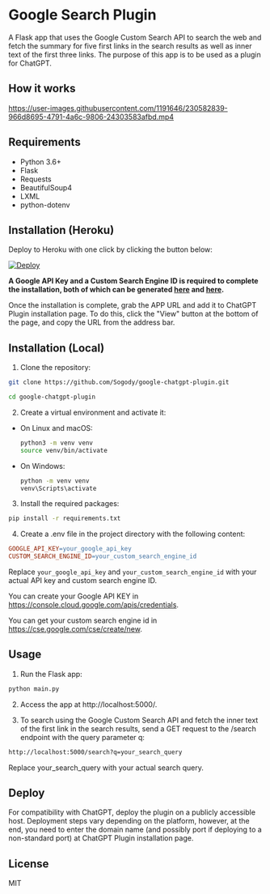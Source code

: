 # Google Search Plugin

A Flask app that uses the Google Custom Search API to search the web and fetch the summary for five first links in the search results as well as inner text of the first three links. The purpose of this app is to be used as a plugin for ChatGPT. 

## How it works

https://user-images.githubusercontent.com/1191646/230582839-966d8695-4791-4a6c-9806-24303583afbd.mp4


## Requirements

- Python 3.6+
- Flask
- Requests
- BeautifulSoup4
- LXML
- python-dotenv

## Installation (Heroku)

Deploy to Heroku with one click by clicking the button below: 

[![Deploy](https://www.herokucdn.com/deploy/button.svg)](https://heroku.com/deploy?template=https://github.com/Sogody/google-chatgpt-plugin)

**A Google API Key and a Custom Search Engine ID is required to complete the installation, both of which can be generated [here](https://console.cloud.google.com/apis/credentials) and [here](https://cse.google.com/cse/create/new).**

Once the installation is complete, grab the APP URL and add it to ChatGPT Plugin installation page. To do this, click the "View" button at the bottom of the page, and copy the URL from the address bar.

## Installation (Local)

1. Clone the repository:

```bash
git clone https://github.com/Sogody/google-chatgpt-plugin.git

cd google-chatgpt-plugin
```

2. Create a virtual environment and activate it:

- On Linux and macOS:

  ```bash
  python3 -m venv venv
  source venv/bin/activate
  ```

- On Windows:

  ```bash
  python -m venv venv
  venv\Scripts\activate
  ```

3. Install the required packages:

```bash
pip install -r requirements.txt
```

4. Create a .env file in the project directory with the following content:

```makefile
GOOGLE_API_KEY=your_google_api_key
CUSTOM_SEARCH_ENGINE_ID=your_custom_search_engine_id
```

Replace `your_google_api_key` and `your_custom_search_engine_id` with your actual API key and custom search engine ID.

You can create your Google API KEY in https://console.cloud.google.com/apis/credentials.

You can get your custom search engine id in https://cse.google.com/cse/create/new.

## Usage

1. Run the Flask app:

```bash
python main.py
```

2. Access the app at http://localhost:5000/.

3. To search using the Google Custom Search API and fetch the inner text of the first link in the search results, send a GET request to the /search endpoint with the query parameter q:

```bash
http://localhost:5000/search?q=your_search_query
```

Replace your_search_query with your actual search query.

## Deploy

For compatibility with ChatGPT, deploy the plugin on a publicly accessible host. Deployment steps vary depending on the platform, however, at the end, you need to enter the domain name (and possibly port if deploying to a non-standard port) at ChatGPT Plugin installation page.

## License
MIT
